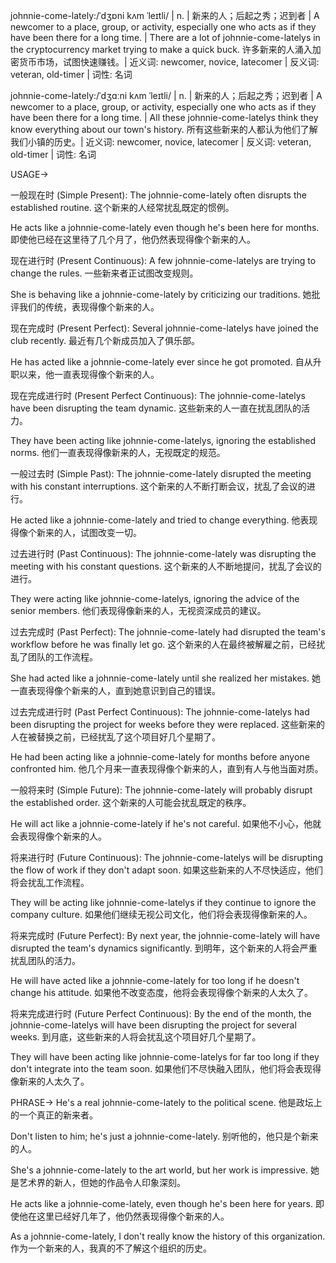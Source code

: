 johnnie-come-lately:/ˈdʒɒni kʌm ˈleɪtli/ | n. | 新来的人；后起之秀；迟到者 |  A newcomer to a place, group, or activity, especially one who acts as if they have been there for a long time. |  There are a lot of johnnie-come-latelys in the cryptocurrency market trying to make a quick buck. 许多新来的人涌入加密货币市场，试图快速赚钱。| 近义词: newcomer, novice, latecomer | 反义词: veteran, old-timer | 词性: 名词

johnnie-come-lately:/ˈdʒɑːni kʌm ˈleɪtli/ | n. | 新来的人；后起之秀；迟到者 |  A newcomer to a place, group, or activity, especially one who acts as if they have been there for a long time. | All these johnnie-come-latelys think they know everything about our town's history.  所有这些新来的人都认为他们了解我们小镇的历史。| 近义词: newcomer, novice, latecomer | 反义词: veteran, old-timer | 词性: 名词


USAGE->

一般现在时 (Simple Present):
The johnnie-come-lately often disrupts the established routine.  这个新来的人经常扰乱既定的惯例。

He acts like a johnnie-come-lately even though he's been here for months. 即使他已经在这里待了几个月了，他仍然表现得像个新来的人。


现在进行时 (Present Continuous):
A few johnnie-come-latelys are trying to change the rules.  一些新来者正试图改变规则。

She is behaving like a johnnie-come-lately by criticizing our traditions. 她批评我们的传统，表现得像个新来的人。


现在完成时 (Present Perfect):
Several johnnie-come-latelys have joined the club recently.  最近有几个新成员加入了俱乐部。

He has acted like a johnnie-come-lately ever since he got promoted. 自从升职以来，他一直表现得像个新来的人。


现在完成进行时 (Present Perfect Continuous):
The johnnie-come-latelys have been disrupting the team dynamic.  这些新来的人一直在扰乱团队的活力。

They have been acting like johnnie-come-latelys, ignoring the established norms. 他们一直表现得像新来的人，无视既定的规范。


一般过去时 (Simple Past):
The johnnie-come-lately disrupted the meeting with his constant interruptions.  这个新来的人不断打断会议，扰乱了会议的进行。

He acted like a johnnie-come-lately and tried to change everything.  他表现得像个新来的人，试图改变一切。


过去进行时 (Past Continuous):
The johnnie-come-lately was disrupting the meeting with his constant questions.  这个新来的人不断地提问，扰乱了会议的进行。

They were acting like johnnie-come-latelys, ignoring the advice of the senior members.  他们表现得像新来的人，无视资深成员的建议。


过去完成时 (Past Perfect):
The johnnie-come-lately had disrupted the team's workflow before he was finally let go.  这个新来的人在最终被解雇之前，已经扰乱了团队的工作流程。

She had acted like a johnnie-come-lately until she realized her mistakes. 她一直表现得像个新来的人，直到她意识到自己的错误。


过去完成进行时 (Past Perfect Continuous):
The johnnie-come-latelys had been disrupting the project for weeks before they were replaced.  这些新来的人在被替换之前，已经扰乱了这个项目好几个星期了。

He had been acting like a johnnie-come-lately for months before anyone confronted him.  他几个月来一直表现得像个新来的人，直到有人与他当面对质。


一般将来时 (Simple Future):
The johnnie-come-lately will probably disrupt the established order.  这个新来的人可能会扰乱既定的秩序。

He will act like a johnnie-come-lately if he's not careful.  如果他不小心，他就会表现得像个新来的人。


将来进行时 (Future Continuous):
The johnnie-come-latelys will be disrupting the flow of work if they don't adapt soon.  如果这些新来的人不尽快适应，他们将会扰乱工作流程。

They will be acting like johnnie-come-latelys if they continue to ignore the company culture. 如果他们继续无视公司文化，他们将会表现得像新来的人。


将来完成时 (Future Perfect):
By next year, the johnnie-come-lately will have disrupted the team's dynamics significantly. 到明年，这个新来的人将会严重扰乱团队的活力。

He will have acted like a johnnie-come-lately for too long if he doesn't change his attitude. 如果他不改变态度，他将会表现得像个新来的人太久了。


将来完成进行时 (Future Perfect Continuous):
By the end of the month, the johnnie-come-latelys will have been disrupting the project for several weeks. 到月底，这些新来的人将会扰乱这个项目好几个星期了。

They will have been acting like johnnie-come-latelys for far too long if they don't integrate into the team soon. 如果他们不尽快融入团队，他们将会表现得像新来的人太久了。



PHRASE->
He's a real johnnie-come-lately to the political scene. 他是政坛上的一个真正的新来者。

Don't listen to him; he's just a johnnie-come-lately. 别听他的，他只是个新来的人。

She's a johnnie-come-lately to the art world, but her work is impressive. 她是艺术界的新人，但她的作品令人印象深刻。

He acts like a johnnie-come-lately, even though he's been here for years. 即使他在这里已经好几年了，他仍然表现得像个新来的人。

As a johnnie-come-lately, I don't really know the history of this organization. 作为一个新来的人，我真的不了解这个组织的历史。 
